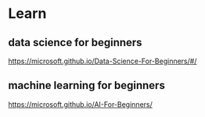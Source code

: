 # Learn

## data science for beginners
https://microsoft.github.io/Data-Science-For-Beginners/#/

## machine learning for beginners
https://microsoft.github.io/AI-For-Beginners/
